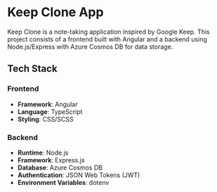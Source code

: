# Keep Clone App

Keep Clone is a note-taking application inspired by Google Keep. This project consists of a frontend built with Angular and a backend using Node.js/Express with Azure Cosmos DB for data storage.

## Tech Stack

### Frontend
- **Framework**: Angular
- **Language**: TypeScript
- **Styling**: CSS/SCSS

### Backend
- **Runtime**: Node.js
- **Framework**: Express.js
- **Database**: Azure Cosmos DB
- **Authentication**: JSON Web Tokens (JWT)
- **Environment Variables**: dotenv
